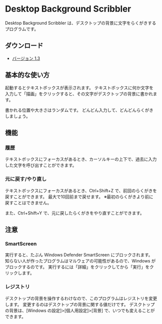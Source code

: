 # Desktop Background Scribbler
Desktop Background Scribbler は、デスクトップの背景に文字をらくがきするプログラムです。

## ダウンロード
 - [バージョン 1.3](https://github.com/Litorud/DesktopBackgroundScribbler/releases/tag/v1.3/DesktopBackgroundScribbler.zip)

## 基本的な使い方
起動するとテキストボックスが表示されます。
テキストボックスに何か文字を入力して「描画」をクリックすると、その文字がデスクトップの背景に書かれます。

書かれる位置や大きさはランダムです。
どんどん入力して、どんどんらくがきしましょう。

## 機能
### 履歴
テキストボックスにフォーカスがあるとき、カーソルキーの上下で、過去に入力した文字を呼び出すことができます。

### 元に戻す/やり直し
テキストボックスにフォーカスがあるとき、Ctrl+Shift+Z で、前回のらくがきを戻すことができます。
最大で10回前まで戻せます。
※最初のらくがきより前に戻すことはできません。

また、Ctrl+Shift+Y で、元に戻したらくがきをやり直すことができます。

## 注意
### SmartScreen
実行すると、たぶん Windows Defender SmartScreen にブロックされます。
知らない人が作ったプログラムはマルウェアの可能性があるので、Windows がブロックするのです。
実行するには「詳細」をクリックしてから「実行」をクリックします。

### レジストリ
デスクトップの背景を操作するわけなので、このプログラムはレジストリを変更します。
変更するのはデスクトップの背景に関する値だけです。
デスクトップの背景は、[Windows の設定]>[個人用設定]>[背景] で、いつでも変えることができます。
